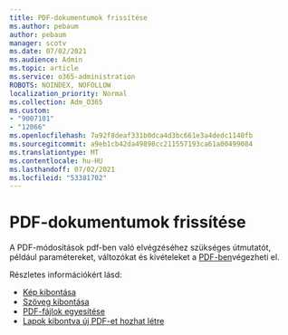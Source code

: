 ```yaml
---
title: PDF-dokumentumok frissítése
ms.author: pebaum
author: pebaum
manager: scotv
ms.date: 07/02/2021
ms.audience: Admin
ms.topic: article
ms.service: o365-administration
ROBOTS: NOINDEX, NOFOLLOW
localization_priority: Normal
ms.collection: Adm_O365
ms.custom:
- "9007101"
- "12066"
ms.openlocfilehash: 7a92f8deaf331b0dca4d3bc661e3a4dedc1140fb
ms.sourcegitcommit: a9eb1cb42da49898cc211557193ca61a00499084
ms.translationtype: MT
ms.contentlocale: hu-HU
ms.lasthandoff: 07/02/2021
ms.locfileid: "53381702"
---
```

# <a name="update-pdf-documents"></a>PDF-dokumentumok frissítése

A PDF-módosítások pdf-ben való elvégzéséhez szükséges útmutatót, például paramétereket, változókat és kivételeket a [PDF-ben](/power-automate/desktop-flows/actions-reference/pdf)végezheti el.

Részletes információkért lásd:

- [Kép kibontása](/power-automate/desktop-flows/actions-reference/pdf#pdf-actions)
- [Szöveg kibontása](/power-automate/desktop-flows/actions-reference/pdf#extracttextfrompdfaction)
- [PDF-fájlok egyesítése](/power-automate/desktop-flows/actions-reference/pdf#mergefiles)
- [Lapok kibontva új PDF-et hozhat létre](/power-automate/desktop-flows/actions-reference/pdf#extractpages)
